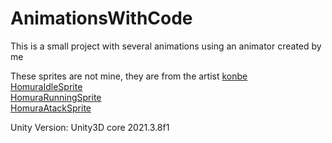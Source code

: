 # AnimationsWithCode
 
 This is a small project with several animations using an animator created by me
 
These sprites are not mine, they are from the artist [konbe](https://external.ink?to=/https://www.deviantart.com/konbe)\
[HomuraIdleSprite](https://external.ink?to=/https://www.deviantart.com/konbe/art/GS-Homura-idle-sprite-sheet-393597278)\
[HomuraRunningSprite](https://external.ink?to=/https://www.deviantart.com/konbe/art/GS-Homura-running-sprite-sheet-393600955)\
[HomuraAtackSprite](https://external.ink?to=/https://www.deviantart.com/konbe/art/GS-Homura-attack-1-sprite-sheet-393610372)

Unity Version: Unity3D core 2021.3.8f1
